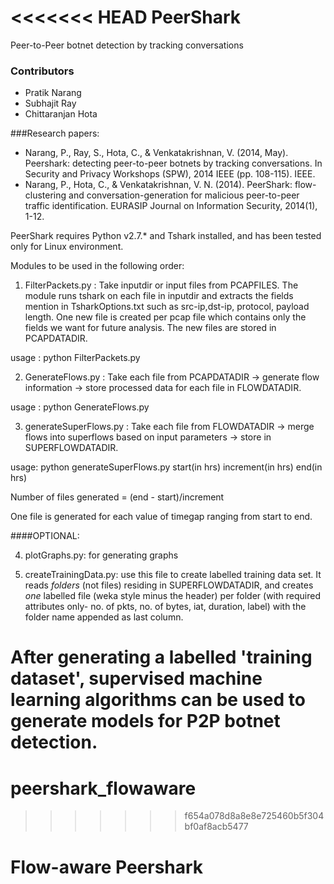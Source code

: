 <<<<<<< HEAD
PeerShark
============================
Peer-to-Peer botnet detection by tracking conversations

### Contributors
* Pratik Narang
* Subhajit Ray
* Chittaranjan Hota

###Research papers:
* Narang, P., Ray, S., Hota, C., & Venkatakrishnan, V. (2014, May). Peershark: detecting peer-to-peer botnets by tracking conversations. In Security and Privacy Workshops (SPW), 2014 IEEE (pp. 108-115). IEEE.
* Narang, P., Hota, C., & Venkatakrishnan, V. N. (2014). PeerShark: flow-clustering and conversation-generation for malicious peer-to-peer traffic identification. EURASIP Journal on Information Security, 2014(1), 1-12.

PeerShark requires Python v2.7.* and Tshark installed, and has been tested only for Linux environment. 

Modules to be used in the following order:

1. FilterPackets.py : Take inputdir or input files from PCAPFILES.
The module runs tshark on each file in inputdir and extracts the
fields mention in TsharkOptions.txt such as src-ip,dst-ip,
protocol, payload length. One new file is created per pcap file 
which contains only the fields we want for future analysis. The
new files are stored in PCAPDATADIR.

  usage : python FilterPackets.py

2. GenerateFlows.py : Take each file from PCAPDATADIR -> generate
flow information -> store processed data for each file in
FLOWDATADIR. 

  usage : python GenerateFlows.py

3. generateSuperFlows.py : Take each file from FLOWDATADIR -> merge
flows into superflows based on input parameters -> store in 
SUPERFLOWDATADIR.

 usage: python generateSuperFlows.py start(in hrs) increment(in hrs) end(in hrs)

  Number of files generated = (end - start)/increment

  One file is generated for each value of timegap ranging from start to end.

####OPTIONAL:

4. plotGraphs.py: for generating graphs

5. createTrainingData.py: use this file to create labelled training data set. 
It reads *folders* (not files) residing in SUPERFLOWDATADIR, and creates *one* 
labelled file (weka style minus the header) per folder (with required attributes only- 
no. of pkts, no. of bytes, iat, duration, label) with the folder name appended as last column.

After generating a labelled 'training dataset', supervised machine learning algorithms
can be used to generate models for P2P botnet detection.
=======
# peershark_flowaware
>>>>>>> f654a078d8a8e8e725460b5f304bf0af8acb5477
# Flow-aware Peershark
